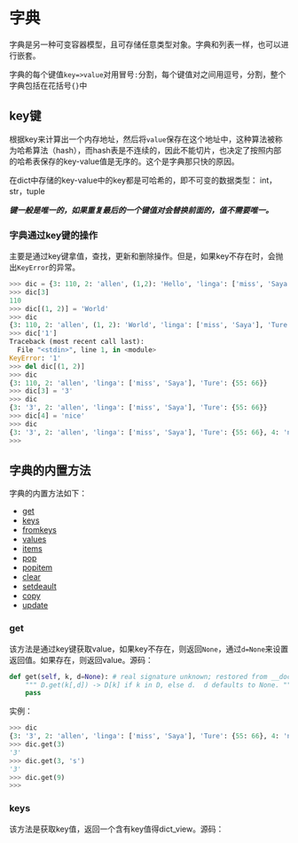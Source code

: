 # 字典

字典是另一种可变容器模型，且可存储任意类型对象。字典和列表一样，也可以进行嵌套。

字典的每个键值`key=>value`对用冒号`:`分割，每个键值对之间用逗号，分割，整个字典包括在花括号`{}`中

## key键

根据key来计算出一个内存地址，然后将`value`保存在这个地址中，这种算法被称为哈希算法（hash），而hash表是不连续的，因此不能切片，也决定了按照内部的哈希表保存的key-value值是无序的。这个是字典那只快的原因。

在dict中存储的key-value中的key都是可哈希的，即不可变的数据类型：
int，str，tuple

***键一般是唯一的，如果重复最后的一个键值对会替换前面的，值不需要唯一。***

### 字典通过key键的操作

主要是通过key键拿值，查找，更新和删除操作。但是，如果key不存在时，会抛出`KeyError`的异常。

```py
>>> dic = {3: 110, 2: 'allen', (1,2): 'Hello', 'linga': ['miss', 'Saya'], 'Ture': {55:66}}
>>> dic[3]
110
>>> dic[(1, 2)] = 'World'
>>> dic
{3: 110, 2: 'allen', (1, 2): 'World', 'linga': ['miss', 'Saya'], 'Ture': {55: 66}}
>>> dic['1']
Traceback (most recent call last):
  File "<stdin>", line 1, in <module>
KeyError: '1'
>>> del dic[(1, 2)]
>>> dic
{3: 110, 2: 'allen', 'linga': ['miss', 'Saya'], 'Ture': {55: 66}}
>>> dic[3] = '3'
>>> dic
{3: '3', 2: 'allen', 'linga': ['miss', 'Saya'], 'Ture': {55: 66}}
>>> dic[4] = 'nice'
>>> dic
{3: '3', 2: 'allen', 'linga': ['miss', 'Saya'], 'Ture': {55: 66}, 4: 'nice'}
>>>
```

## 字典的内置方法

字典的内置方法如下：

- [get](#get)
- [keys]()
- [fromkeys]()
- [values]()
- [items]()
- [pop]()
- [popitem]()
- [clear]()
- [setdeault]()
- [copy]()
- [update]()

### get

该方法是通过key键获取value，如果key不存在，则返回`None`，通过`d=None`来设置返回值。如果存在，则返回value。源码：

```py
def get(self, k, d=None): # real signature unknown; restored from __doc__
    """ D.get(k[,d]) -> D[k] if k in D, else d.  d defaults to None. """
    pass
```

实例：

```py
>>> dic
{3: '3', 2: 'allen', 'linga': ['miss', 'Saya'], 'Ture': {55: 66}, 4: 'nice'}
>>> dic.get(3)
'3'
>>> dic.get(3, 's')
'3'
>>> dic.get(9)
>>>
```

### keys

该方法是获取key值，返回一个含有key值得dict_view。源码：
